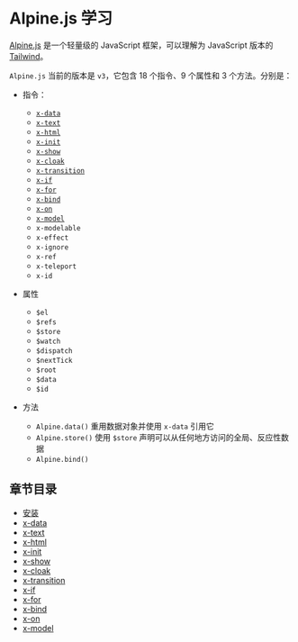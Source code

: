 # Alpine.js 学习

[Alpine.js](https://alpinejs.dev/) 是一个轻量级的 JavaScript 框架，可以理解为 JavaScript 版本的 [Tailwind](https://tailwindcss.com/)。

`Alpine.js` 当前的版本是 `v3`，它包含 18 个指令、9 个属性和 3 个方法。分别是：

- 指令：
  - [`x-data`](./guide/x-data.md)
  - [`x-text`](./guide/x-text.md)
  - [`x-html`](./guide/x-html.md)
  - [`x-init`](./guide/x-init.md)
  - [`x-show`](./guide/x-show.md)
  - [`x-cloak`](./guide/x-cloak.md)
  - [`x-transition`](./guide/x-transition.md)
  - [`x-if`](./guide/x-if.md)
  - [`x-for`](./guide/x-for.md)
  - [`x-bind`](./guide/x-bind.md)
  - [`x-on`](./guide/x-on.md)
  - [`x-model`](./guide/x-model.md)
  - `x-modelable`
  - `x-effect`
  - `x-ignore`
  - `x-ref`
  - `x-teleport`
  - `x-id`

- 属性
  - `$el`
  - `$refs`
  - `$store`
  - `$watch`
  - `$dispatch`
  - `$nextTick`
  - `$root`
  - `$data`
  - `$id`

- 方法
  - `Alpine.data()` 重用数据对象并使用 `x-data` 引用它
  - `Alpine.store()` 使用 `$store` 声明可以从任何地方访问的全局、反应性数据
  - `Alpine.bind()`

## 章节目录

- [安装](./guide/install.md)
- [x-data](./guide/x-data.md)
- [x-text](./guide/x-text.md)
- [x-html](./guide/x-html.md)
- [x-init](./guide/x-init.md)
- [x-show](./guide/x-show.md)
- [x-cloak](./guide/x-cloak.md)
- [x-transition](./guide/x-transition.md)
- [x-if](./guide/x-if.md)
- [x-for](./guide/x-for.md)
- [x-bind](./guide/x-bind.md)
- [x-on](./guide/x-on.md)
- [x-model](./guide/x-model.md)